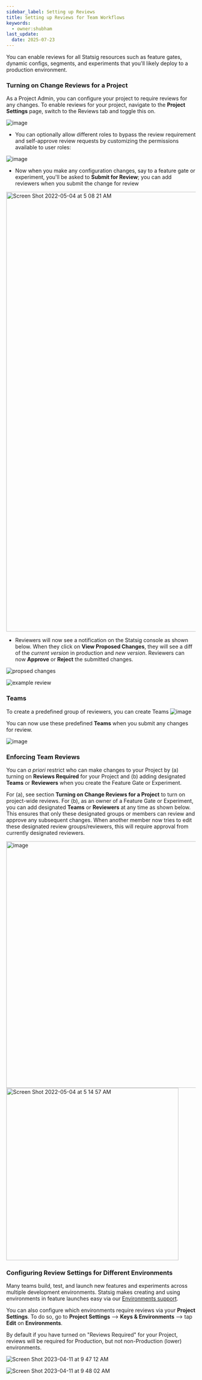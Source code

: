 ```yaml
---
sidebar_label: Setting up Reviews
title: Setting up Reviews for Team Workflows  
keywords:
  - owner:shubham
last_update:
  date: 2025-07-23
---
```


You can enable reviews for all Statsig resources such as feature gates, dynamic configs, segments, and experiments that you'll likely deploy to a production environment. 

### Turning on Change Reviews for a Project
As a Project Admin, you can configure your project to require reviews for any changes. To enable reviews for your project, navigate to the **Project Settings** page, switch to the Reviews tab and toggle this on.

![image](https://github.com/statsig-io/docs/assets/31516123/45a439b5-7cf7-4f32-82d0-596c089f2359)

- You can optionally allow different roles to bypass the review requirement and self-approve review requests by customizing the permissions available to user roles:
 
![image](https://github.com/statsig-io/docs/assets/31516123/4b7db056-a6be-4a76-99c9-08f8dc053ed8)

- Now when you make any configuration changes, say to a feature gate or experiment, you'll be asked to **Submit for Review**; you can add reviewers when you submit the change for review

<img width="1168" alt="Screen Shot 2022-05-04 at 5 08 21 AM" src="https://user-images.githubusercontent.com/1315028/166678241-272adade-ca60-4942-bd04-a1413d54864c.png"/>

- Reviewers will now see a notification on the Statsig console as shown below. When they click on **View Proposed Changes**, they will see a diff of the *current version* in production and *new version*. Reviewers can now **Approve** or **Reject** the submitted changes.

![propsed changes](/img/proposed_changes.png)

![example review](/img/example_review_page.png)


### Teams
To create a predefined group of reviewers, you can create Teams
![image](https://github.com/statsig-io/docs/assets/31516123/1b1c72a9-ac98-4590-8690-c39d2e68489a)

You can now use these predefined **Teams** when you submit any changes for review.

![image](https://user-images.githubusercontent.com/1315028/166684577-29598c7f-fcba-4c7e-848d-9a45b031bd79.png)

### Enforcing Team Reviews
You can _a priori_ restrict who can make changes to your Project by (a) turning on **Reviews Required** for your Project and (b) adding designated **Teams** or **Reviewers** when you create the Feature Gate or Experiment. 

For (a), see section **Turning on Change Reviews for a Project** to turn on project-wide reviews. For (b), as an owner of a Feature Gate or Experiment, you can add designated **Teams** or **Reviewers** at any time as shown below. This ensures that only these designated groups or members can review and approve any subsequent changes. When another member now tries to edit these designated review groups/reviewers, this will require approval from currently designated reviewers. 

<img width="655" alt="image" src="https://user-images.githubusercontent.com/1315028/166682283-c9e2de57-0b9a-473e-adf2-100a240ab6b0.png"/>

<img width="458" alt="Screen Shot 2022-05-04 at 5 14 57 AM" src="https://user-images.githubusercontent.com/1315028/166682177-d44411e6-c4ab-49fe-9250-c77b063621af.png"/>


### Configuring Review Settings for Different Environments 
Many teams build, test, and launch new features and experiments across multiple development environments. Statsig makes creating and using environments in feature launches easy via our [Environments support](/guides/using-environments#configuring-environments). 

You can also configure which environments require reviews via your **Project Settings**. To do so, go to **Project Settings** --> **Keys & Environments**  --> tap **Edit** on **Environments**. 

By default if you have turned on "Reviews Required" for your Project, reviews will be required for Production, but not non-Production (lower) environments. 

![Screen Shot 2023-04-11 at 9 47 12 AM](https://user-images.githubusercontent.com/101903926/231233087-5b87310d-b33b-456e-b1a7-7a73555c8100.png)

![Screen Shot 2023-04-11 at 9 48 02 AM](https://user-images.githubusercontent.com/101903926/231233356-967c9785-5a89-4cac-a04a-e3f11cb7bb12.png)

